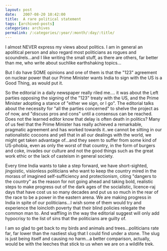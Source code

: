 ```yaml
---
layout: post
date:	2007-08-20 10:42:00
title:  A rare political statement
tags: [archived-posts]
categories: archives
permalink: /:categories/:year/:month/:day/:title/
---
```

I almost NEVER express my views about politics. I am in general an apolitical person and also regard most politicians as rogues and scoundrels...and I like writing the small stuff, as there are others, far better than me, who write about suchlike earthshaking topics...

But I do have SOME opinions and one of them is that the "123" agreement on nuclear power that our Prime Minister wants India to sign with the US is a Good Thing, as <LJ user="idahoswede"> would put it. 

So the editorial in a daily newspaper really riled me.... it was about the Left parties opposing the signing of the "123" treaty with the US, and the Prime Minister adopting a stance of "either we sign, or I go". The editorial talks about the necessity for "all the parties concerned" to shelve the project as of now, and "discuss pros and cons" until a consensus can be reached. Does not the learned editor know that delay is often death in politics? Many of us feel that the Prime Minister has really achieved a remarkable, pragmatic agreement and has worked towards it..we cannot be sitting in our nationalistic cocoons and yell that in all our dealings with the world, we might get taken advantage of...and they seem to suffer from some kind of US-phobia, even as only the worst of that country, in the form of burgers and coke, invades our culture and not the good things such as the great work ethic or the lack of casteism in general society. 

Every time India wants to take a step forward, we have short-sighted, jingoistic, visionless politicians who want to keep the country mired in the morass of imagined self-sufficiency and protectionism, citing "dangers to the country" as the reason for not going ahead and taking bold, realistic steps to make progress out of the dark ages of the socialistic, licence-raj days that have cost us so many decades and put us so much in the rear of the race to be a power in the eastern arena. We are making progress in India in spite of our politicians...I wish some of them would try and experience the loincloth poverty that their blind policies relegate the common man to. And waffling in the way the editorial suggest will only add hypocrisy to the list of sins that the politicians are guilty of.

I am so glad to get back to my birds and animals and trees...politicians rate far, far lower than the nastiest slug that I could find under a stone. The slug is just being itself and causing no harm...a better comparison, actually, would be with the leeches that stick to us when we are on a wildlife trek.
